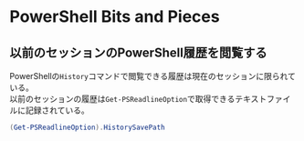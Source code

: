 # PowerShell Bits and Pieces

## 以前のセッションのPowerShell履歴を閲覧する
PowerShellの`History`コマンドで閲覧できる履歴は現在のセッションに限られている。  
以前のセッションの履歴は`Get-PSReadlineOption`で取得できるテキストファイルに記録されている。

```powershell
(Get-PSReadlineOption).HistorySavePath
```
